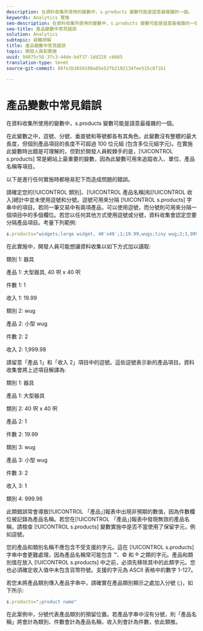 ```yaml
---
description: 在資料收集所使用的變數中，s.products 變數可能是語意最複雜的一個。
keywords: Analytics 實施
seo-description: 在資料收集所使用的變數中，s.products 變數可能是語意最複雜的一個。
seo-title: 產品變數中常見錯誤
solution: Analytics
subtopic: 疑難排解
title: 產品變數中常見錯誤
topic: 開發人員和實施
uuid: 94075c56-37c3-44de-bdf37-1dd228 c6665
translation-type: tm+mt
source-git-commit: 86fe1b3650100a05e52fb2102134fee515c871b1

---
```



# 產品變數中常見錯誤

在資料收集所使用的變數中，s.products 變數可能是語意最複雜的一個。

在此變數之中，逗號、分號、垂直號和等號都各有其角色。此變數沒有整體的最大長度，但個別產品項目的長度不可超過 100 位元組 (包含多位元組字元)。在實施此變數時出錯是可理解的，但對於開發人員較棘手的是，[!UICONTROL s.products] 常是網站上最重要的變數，因為此變數可用來追蹤收入、單位、產品名稱等項目。

以下是進行任何實施時都極易犯下而造成問題的錯誤。

請確定您的[!UICONTROL 類別]、[!UICONTROL 產品名稱]和[!UICONTROL 收入]總計中並未使用逗號和分號。逗號可用來分隔 [!UICONTROL s.products] 字串中的項目。若同一筆交易中有兩項產品，可以使用逗號，而分號則可用來分隔一個項目中的多個欄位。若您以任何其他方式使用逗號或分號，資料收集會認定您要分隔產品項目。考量下列範例:

```js
s.products="widgets;large widget, 40′x40′;1;19.99,wugs;tiny wug;2;1,999.98";
```

在此實施中，開發人員可能想讓資料收集以如下方式加以讀取: 

類別 1: 器具

產品 1: 大型器具, 40 呎 x 40 呎

件數 1: 1

收入 1: 19.99

類別 2: wug

產品 2: 小型 wug

件數 2: 2

收入 2: 1,999.98

請留意「產品 1」和「收入 2」項目中的逗號。這些逗號表示新的產品項目。資料收集會將上述項目解譯為: 

類別 1: 器具

產品 1: 大型器具

類別 2: 40 呎 x 40 呎

產品 2: 1

件數 2: 19.99

類別 3: wug

產品 3: 小型 wug

件數 3: 2

收入 3: 1

類別 4: 999.98

此類錯誤常會導致[!UICONTROL 「產品」]報表中出現非預期的數值，因為件數欄位被記錄為產品名稱。若您在[!UICONTROL 「產品」]報表中發現無效的產品名稱，請檢查 [!UICONTROL s.products] 變數實施中是否不當使用了保留字元，例如逗號。

您的產品和類別名稱不應包含不受支援的字元。這在 [!UICONTROL s.products] 字串中會更難處理，因為產品名稱常可能包含 ™、© 和 ® 之類的字元。產品和類別值在放入 [!UICONTROL s.products] 中之前，必須先移除其中的此類字元。您也必須確定收入值中未包含貨幣符號。支援的字元為 ASCII 表格中的數字 1-127。

若您未將產品類別傳入產品字串中，請確實在產品類別顯示之處加入分號 (;)，如下所示: 

```js
s.products=";product name"
```

在此案例中，分號代表產品類別的預留位置。若產品字串中沒有分號，則「產品名稱」將會計為類別、件數會計為產品名稱，收入則會計為件數，依此類推。
